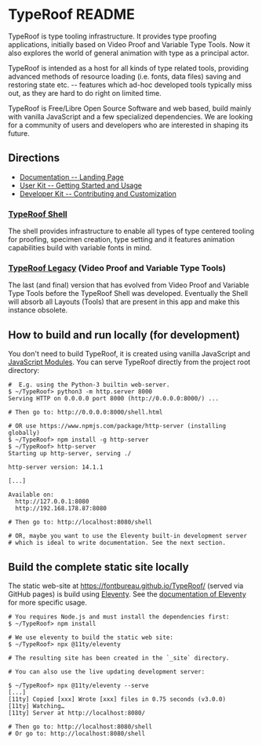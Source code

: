 # TypeRoof README

TypeRoof is type tooling infrastructure. It provides type proofing applications,
initially based on Video Proof and Variable Type Tools. Now it also explores
the world of general animation with type as a principal actor.

TypeRoof is intended as a host for all kinds of type related tools, providing
advanced methods of resource loading (i.e. fonts, data files) saving and
restoring state etc. -- features which ad-hoc developed tools
typically miss out, as they are hard to do right on limited time.

TypeRoof is Free/Libre Open Source Software and web based, build mainly with
vanilla JavaScript and a few specialized dependencies. We are looking for
a community of users and developers who are interested in shaping its future.

## Directions

* [Documentation -- Landing Page](https://fontbureau.github.io/TypeRoof/docs)
* [User Kit -- Getting Started and Usage](https://fontbureau.github.io/TypeRoof/docs/usage)
* [Developer Kit -- Contributing and Customization](https://fontbureau.github.io/TypeRoof/docs/development)

### [TypeRoof Shell](https://fontbureau.github.io/TypeRoof/shell)

The shell provides infrastructure to enable all types of type centered
tooling for proofing, specimen creation, type setting and it features
animation capabilities build with variable fonts in mind.

### [TypeRoof Legacy](/legacy) (Video Proof and Variable Type Tools)

The last (and final) version that has evolved from Video Proof and Variable
Type Tools before the TypeRoof Shell was developed. Eventually the Shell
will absorb all Layouts (Tools) that are present in this app and make this
instance obsolete.

## How to build and run locally (for development)

You don't need to build TypeRoof, it is created using vanilla JavaScript and
[JavaScript Modules](https://developer.mozilla.org/en-US/docs/Web/JavaScript/Guide/Modules). You can serve TypeRoof directly from the project root directory:

```sh-session
#  E.g. using the Python-3 builtin web-server.
$ ~/TypeRoof> python3 -m http.server 8000
Serving HTTP on 0.0.0.0 port 8000 (http://0.0.0.0:8000/) ...

# Then go to: http://0.0.0.0:8000/shell.html

# OR use https://www.npmjs.com/package/http-server (installing globally)
$ ~/TypeRoof> npm install -g http-server
$ ~/TypeRoof> http-server
Starting up http-server, serving ./

http-server version: 14.1.1

[...]

Available on:
  http://127.0.0.1:8080
  http://192.168.178.87:8080

# Then go to: http://localhost:8080/shell

# OR, maybe you want to use the Eleventy built-in development server
# which is ideal to write documentation. See the next section.
```


## Build the complete static site locally

The static web-site at https://fontbureau.github.io/TypeRoof/ (served via GitHub pages)
is build using [Eleventy](https://www.11ty.dev/). See the [documentation of Eleventy](https://www.11ty.dev/docs/)
for more specific usage.

```sh-session
# You requires Node.js and must install the dependencies first:
$ ~/TypeRoof> npm install

# We use eleventy to build the static web site:
$ ~/TypeRoof> npx @11ty/eleventy

# The resulting site has been created in the `_site` directory.

# You can also use the live updating development server:

$ ~/TypeRoof> npx @11ty/eleventy --serve
[...]
[11ty] Copied [xxx] Wrote [xxx] files in 0.75 seconds (v3.0.0)
[11ty] Watching…
[11ty] Server at http://localhost:8080/

# Then go to: http://localhost:8080/shell
# Or go to: http://localhost:8080/shell

```
